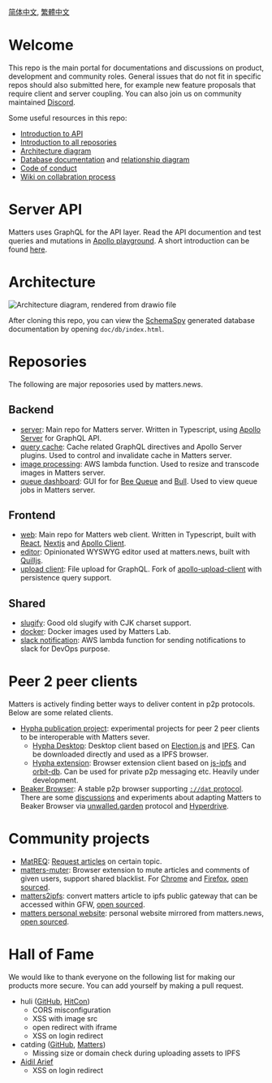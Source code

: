 [简体中文](./README-zh_hans.md), [繁體中文](./README-zh_hant.md)

# Welcome

This repo is the main portal for documentations and discussions on product, development and community roles. General issues that do not fit in specific repos should also submitted here, for example new feature proposals that require client and server coupling. You can also join us on community maintained [Discord](https://discord.gg/hTe8h7b39U).

Some useful resources in this repo:

* [Introduction to API](#server-api)
* [Introduction to all reposories](#reposories)
* [Architecture diagram](#architecture)
* [Database documentation](./doc) and [relationship diagram](./doc/db/diagrams/summary/relationships.real.compact.svg)
* [Code of conduct](./CODE_OF_CONDUCT.md)
* [Wiki on collabration process](https://github.com/thematters/developer-resource/wiki)


# Server API

Matters uses GraphQL for the API layer. Read the API documention and test queries and mutations in [Apollo playground](https://server-test.matters.news/playground). A short introduction can be found [here](https://matters.news/@robertu/%E7%A4%BE%E5%8D%80%E9%96%8B%E6%94%BE%E4%B8%80%E5%B0%8F%E6%AD%A5-matters-api-zdpuAyovU8xL9sYsV5rQfe35XhmN6okTVbnogCFH2J8cqAXCs).

# Architecture

![Architecture diagram, rendered from [drawio file](./doc/architecture-diagram.drawio)](./doc/architecture-diagram.png "Architecture diagram showing simplified data flow.")

After cloning this repo, you can view the [SchemaSpy](http://schemaspy.org/) generated database documentation by opening `doc/db/index.html`.

# Reposories

The following are major reposories used by matters.news.

## Backend
- [server](https://github.com/thematters/matters-server): Main repo for Matters server. Written in Typescript, using [Apollo Server](https://github.com/apollographql/apollo-server) for GraphQL API.
- [query cache](https://github.com/thematters/apollo-response-cache): Cache related GraphQL directives and Apollo Server plugins. Used to control and invalidate cache in Matters server.
- [image processing](https://github.com/thematters/serverless-file-post-processing): AWS lambda function. Used to resize and transcode images in Matters server.
- [queue dashboard](https://github.com/thematters/matters-queue-dashboard): GUI for for [Bee Queue](https://github.com/bee-queue/bee-queue) and [Bull](https://github.com/optimalbits/bull). Used to view queue jobs in Matters server.

## Frontend
- [web](https://github.com/thematters/matters-web): Main repo for Matters web client. Written in Typescript, built with [React](https://reactjs.org/), [Nextjs](https://nextjs.org/) and [Apollo Client](https://github.com/apollographql/apollo-client).
- [editor](https://github.com/thematters/matters-editor): Opinionated WYSWYG editor used at matters.news, built with [Quilljs](https://github.com/quilljs/quill).
- [upload client](https://github.com/thematters/apollo-upload-client): File upload for GraphQL. Fork of [apollo-upload-client](https://github.com/jaydenseric/apollo-upload-client) with persistence query support.

## Shared
- [slugify](https://github.com/thematters/slugify): Good old slugify with CJK charset support.
- [docker](https://github.com/thematters/matters-docker): Docker images used by Matters Lab.
- [slack notification](https://github.com/thematters/matters-slacknoti): AWS lambda function for sending notifications to slack for DevOps purpose.

# Peer 2 peer clients

Matters is actively finding better ways to deliver content in p2p protocols. Below are some related clients.
* [Hypha publication project](https://github.com/hypha-publication): experimental projects for peer 2 peer clients to be
interoperable with Matters sever. 
  * [Hypha Desktop](https://github.com/hypha-publication/hypha-desktop): Desktop client based on [Election.js](https://www.electronjs.org/) and [IPFS](https://ipfs.io/). Can be downloaded directly and used as a IPFS browser.
  * [Hypha extension](https://github.com/hypha-publication/hypha-extension): Browser extension client based on [js-ipfs](https://github.com/ipfs/js-ipfs) and [orbit-db](https://github.com/orbitdb/orbit-db). Can be used for private p2p messaging etc. Heavily under development.
* [Beaker Browser](https://github.com/beakerbrowser/beaker): A stable p2p browser supporting [`://dat` protocol](https://dat.foundation/). There are some [discussions](https://github.com/beakerbrowser/unwalled.garden/issues/51) and experiments about adapting Matters to Beaker Browser via [unwalled.garden](https://github.com/beakerbrowser/unwalled.garden) protocol and [Hyperdrive](https://github.com/hypercore-protocol/hyperdrive).

# Community projects

- [MatREQ](https://matters.news/@jugu/%E9%9D%9E%E5%AE%98%E6%96%B9-matters%E8%A8%B1%E9%A1%98%E6%B1%A0-zdpuAxEfdxG6MdBHnE7rEvCeAG6TPay6i8ychgiq2EoRRMv2s): [Request articles](https://mat.52tw.cc/) on certain topic.
- [matters-muter](https://matters.news/@deserve/%E4%BD%BF%E7%94%A8%E8%BF%99%E4%B8%AA%E6%B5%8F%E8%A7%88%E5%99%A8%E6%89%A9%E5%B1%95%E4%B8%80%E9%94%AE%E5%BC%80%E5%90%AFmatters%E7%9A%84%E5%85%A8%E7%AB%99%E5%B1%8F%E8%94%BD-%E6%8B%89%E9%BB%91-%E9%9D%99%E9%9F%B3%E5%8A%9F%E8%83%BD-zdpuAwGnxxMnyvaBJwCszuRrHjqprMohMPkXXWfYYKwEzvkrX): Browser extension to mute articles and comments of given users, support shared blacklist. For [Chrome](https://chrome.google.com/webstore/detail/matters-%E6%B6%88%E9%9F%B3%E5%99%A8/hpbebebpjajeiadiakgckpahmhkbkpoa) and [Firefox](https://addons.mozilla.org/zh-CN/firefox/addon/matters-%E6%B6%88%E9%9F%B3%E5%99%A8/), [open sourced](https://github.com/contributionls/matters-muter).
- [matters2ipfs](https://matters.news/@deserve/matters%E6%96%87%E7%AB%A0%E7%8E%B0%E5%9C%A8%E5%8F%AF%E4%BB%A5%E4%B8%80%E9%94%AE%E5%9C%A8%E7%BA%BF%E8%BD%AC%E4%B8%BA%E5%A2%99%E5%86%85%E9%93%BE%E6%8E%A5%E4%BA%86-zdpuB1bvMnsAr4APk12FmdRxcqMaEsRo46vKE7p6Arvsg4YiF): convert matters article to ipfs public gateway that can be accessed within GFW, [open sourced](https://github.com/contributionls/matters2ipfs).
- [matters personal website](https://matters.news/@vibertthio/%E7%9C%9F%E6%AD%A3%E5%8E%BB%E4%B8%AD%E5%BF%83%E5%AA%92%E9%AB%94%E7%9A%84%E7%AC%AC%E4%B8%80%E6%AD%A5-%E5%81%9A%E4%B8%80%E5%80%8B-matters-%E7%9A%84%E7%AC%AC%E4%B8%89%E6%96%B9%E7%B6%B2%E7%AB%99-zdpuArgJXADPgWJ8TfvRWWStTvkYC1vqCTV6fHayisbrABkBp): personal website mirrored from matters.news, [open sourced](https://github.com/vibertthio/matters-third-party).

# Hall of Fame

We would like to thank everyone on the following list for making our products more secure. You can add yourself by making a pull request.

* huli ([GitHub](https://github.com/aszx87410), [HitCon](https://zeroday.hitcon.org/user/aszx87410))
  * CORS misconfiguration
  * XSS with image src
  * open redirect with iframe
  * XSS on login redirect
* catding ([GitHub](https://github.com/catdingding), [Matters](https://matters.news/@catding))
  * Missing size or domain check during uploading assets to IPFS
* [Aidil Arief](https://www.facebook.com/aidilarf.co.id)
  * XSS on login redirect
